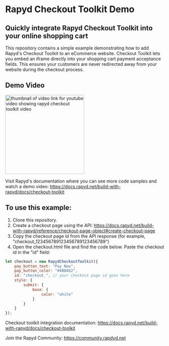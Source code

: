 # Rapyd Checkout Toolkit Demo

## Quickly integrate Rapyd Checkout Toolkit into your online shopping cart

This repository contains a simple example demonstrating how to add Rapyd's Checkout Toolkit to an eCommerce website. Checkout Toolkit lets you embed an iframe directly into your shopping cart payment acceptance fields. This ensures your customers are never redirected away from your website during the checkout process.

## Demo Video
<a href="https://youtu.be/3a788d8NFCc"><img src="https://files.readme.io/a4897c1-Youtube_Thumbnail_-_Rapyd_Bytles_-_Checkout_Toolkit2x.png" alt="thumbnail of video link for youtube video showing rapyd checkout toolkit video" style="width:250"></a>

Visit Rapyd's documentation where you can see more code samples and watch a demo video: https://docs.rapyd.net/build-with-rapyd/docs/checkout-toolkit

## To use this example:

1. Clone this repository.
2. Create a checkout page using the API: https://docs.rapyd.net/build-with-rapyd/reference/checkout-page-object#create-checkout-page
3. Copy the checkout page id from the API response (for example, "checkout_123456789123456789123456789")
4. Open the checkout.html file and find the code below. Paste the checkout id in the "id" field:

```javascript
let checkout = new RapydCheckoutToolkit({
    pay_button_text: "Pay Now",
    pay_button_color: "#4BB4D2",
    id: "checkout_", // your checkout page id goes here
    style: {
        submit: {
            base: {
                color: "white"
            }
        }
    }
});
```

Checkout toolkit integration documentation:
https://docs.rapyd.net/build-with-rapyd/docs/checkout-toolkit

Join the Rapyd Community:
https://community.rapdyd.net 

